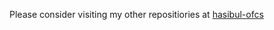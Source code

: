 <p>Please consider visiting my other repositiories at <a href="https://github.com/Hasibul-Hasan-ofcs">hasibul-ofcs</a></p>
